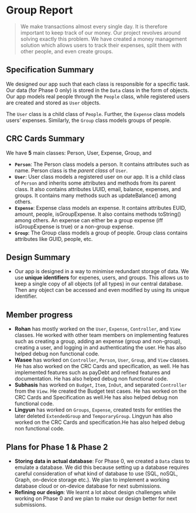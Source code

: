 # Group Report
 
> We make transactions almost every single day. It is therefore important to keep track of our money. Our project revolves around solving exactly this problem. We have created a money management solution which allows users to track their expenses, split them with other people, and even create groups. 

## Specification Summary
We designed our app such that each class is responsible for a specific task. Our data (for Phase 0 only) is stored in the `Data` class in the form of objects. Our app models real people through the `People` class, while registered users are created and stored as `User` objects.

The `User` class is a child class of `People`. Further, the `Expense` class models users’ expenses. Similarly, the `Group` class models groups of people.

## CRC Cards Summary
We have **5** main classes: Person, User, Expense, Group, and 
- **`Person`**: The Person class models a person. It contains attributes such as name. Person class is the _parent class_ of `User`.
- **`User`**: User class models a registered user on our app. It is a child class of `Person` and inherits some attributes and methods from its parent class. It also contains attributes UUID, email, balance, expenses, and groups. It contains many methods such as updateBalance() among others.
- **`Expense`**: Expense class models an expense. It contains attributes EUID, amount, people, isGroupExpense. It also contains methods toString() among others. An expense can either be a group expense (iff isGroupExpense is true) or a non-group expense.
- **`Group`**: The Group class models a group of people. Group class contains attributes like GUID, people, etc.

## Design Summary
- Our app is designed in a way to minimise redundant storage of data. We use **unique identifiers** for expenes, users, and groups. This allows us to keep a single copy of all objects (of all types) in our central database. Then any object can be accessed and even modified by using its unique identifier.

## Member progress
- **Rohan** has mostly worked on the `User`, `Expense`, `Controller`, and `View` classes. He worked with other team members on implementing features such as creating a group, adding an expense (group and non-group), creating a user, and logging in and authenticating the user. He has also helped debug non functional code.
- **Wasee** has worked on `Controller`, `Person`, `User`, `Group`, and `View` classes. He has also worked on the CRC Cards and specification, as well. He has implemented features such as payDebt and refined features and documentation. He has also helped debug non functional code.
- **Subhasis** has worked on `Budget`, `Item`, `InOut`, and separated `Controller` from the `View`. He created the Budget test cases. He has worked on the CRC Cards and Specification as well.He has also helped debug non functional code.
- **Lingyun** has worked on `Groups`, `Expense`, created tests for entities the later deleted `ExtendedGroup` and `TemporaryGroup`. Lingyun has also worked on the CRC Cards and specification.He has also helped debug non functional code.

## Plans for Phase 1 & Phase 2
- **Storing data in actual database**: For Phase 0, we created a `Data` class to emulate a database. We did this because setting up a database requires careful consideration of what kind of database to use (SQL, noSQL, Graph, on-device storage etc.). We plan to implement a working database cloud or on-device database for next submissions.
- **Refining our design**: We learnt a lot about design challenges while working on Phase 0 and we plan to make our design better for next submissions.
